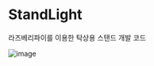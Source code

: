 # StandLight
라즈베리파이를 이용한 탁상용 스탠드 개발 코드





![image](https://user-images.githubusercontent.com/113006249/190302914-8a8a38b2-aa14-4b9b-9a7a-3af712bb1acf.png)

